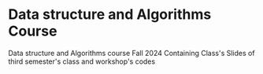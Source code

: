 # Data structure and Algorithms Course
Data structure and Algorithms course Fall 2024
Containing Class's Slides of third semester's class and workshop's codes
